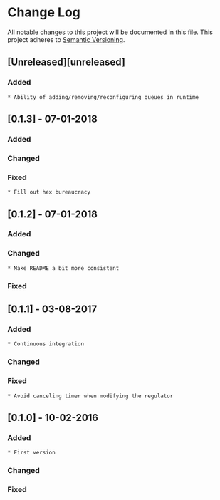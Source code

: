 # Change Log
All notable changes to this project will be documented in this file.
This project adheres to [Semantic Versioning](http://semver.org/).

## [Unreleased][unreleased]
### Added
    * Ability of adding/removing/reconfiguring queues in runtime

## [0.1.3] - 07-01-2018
### Added
### Changed
### Fixed
    * Fill out hex bureaucracy

## [0.1.2] - 07-01-2018
### Added
### Changed
    * Make README a bit more consistent
### Fixed

## [0.1.1] - 03-08-2017
### Added
    * Continuous integration
### Changed
### Fixed
    * Avoid canceling timer when modifying the regulator

## [0.1.0] - 10-02-2016
### Added
    * First version
### Changed
### Fixed
